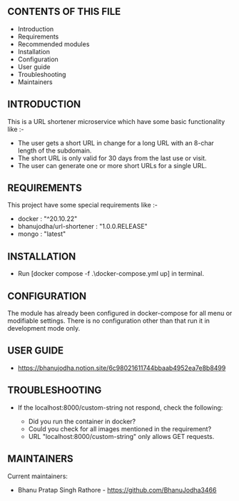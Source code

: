 CONTENTS OF THIS FILE
---------------------

 * Introduction
 * Requirements
 * Recommended modules
 * Installation
 * Configuration
 * User guide
 * Troubleshooting
 * Maintainers

INTRODUCTION
------------

This is a URL shortener microservice which have some basic functionality like :-
  
   - The user gets a short URL in change for a long URL with an 8-char length of the subdomain.
   - The short URL is only valid for 30 days from the last use or visit.
   - The user can generate one or more short URLs for a single URL.

REQUIREMENTS
------------

This project have some special requirements like :-

   - docker : "^20.10.22"
   - bhanujodha/url-shortener : "1.0.0.RELEASE"
   - mongo : "latest"

INSTALLATION
------------

 * Run [docker compose -f .\docker-compose.yml up] in terminal.


CONFIGURATION
-------------

The module has already been configured in docker-compose for all menu or modifiable settings. There is no configuration other than that run it in development mode only.


USER GUIDE
---------------

 * https://bhanujodha.notion.site/6c98021611744bbaab4952ea7e8b8499


TROUBLESHOOTING
---------------

 * If the localhost:8000/custom-string not respond, check the following:

   - Did you run the container in docker?
   - Could you check for all images mentioned in the requirement?
   - URL "localhost:8000/custom-string" only allows GET requests.


MAINTAINERS
-----------

Current maintainers:
 * Bhanu Pratap Singh Rathore - https://github.com/BhanuJodha3466
